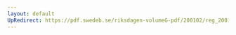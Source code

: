 ```yaml
---
layout: default
UpRedirect: https://pdf.swedeb.se/riksdagen-volumeG-pdf/200102/reg_200102/reg_200102_0028.pdf
---
```

